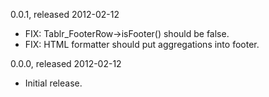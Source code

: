 0.0.1, released 2012-02-12

- FIX: Tablr_FooterRow->isFooter() should be false.
- FIX: HTML formatter should put aggregations into footer.

0.0.0, released 2012-02-12

- Initial release.
